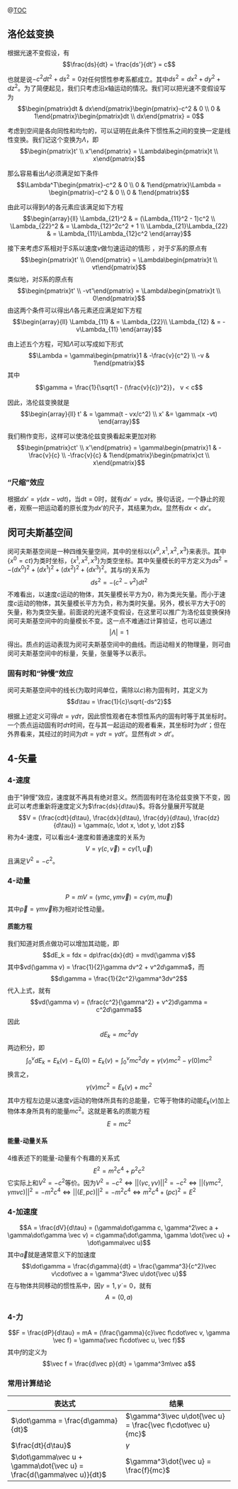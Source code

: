 @[TOC](狭义相对论)
## 洛伦兹变换
根据光速不变假设，有
$$\frac{ds}{dt} = \frac{ds'}{dt'} = c$$

也就是说$-c^2dt^2 + ds^2 = 0$对任何惯性参考系都成立。其中$ds^2 = dx^2 + dy^2 + dz^2$。为了简便起见，我们只考虑沿$x$轴运动的情况。我们可以把光速不变假设写为
$$\begin{pmatrix}dt & dx\end{pmatrix}\begin{pmatrix}-c^2 & 0 \\ 0 & 1\end{pmatrix}\begin{pmatrix}dt \\ dx\end{pmatrix} = 0$$

考虑到空间是各向同性和均匀的，可以证明在此条件下惯性系之间的变换一定是线性变换。我们记这个变换为$\Lambda$，即
$$\begin{pmatrix}t' \\ x'\end{pmatrix} = \Lambda\begin{pmatrix}t \\ x\end{pmatrix}$$

那么容易看出$\Lambda$必须满足如下条件
$$\Lambda^T\begin{pmatrix}-c^2 & 0 \\ 0 & 1\end{pmatrix}\Lambda = \begin{pmatrix}-c^2 & 0 \\ 0 & 1\end{pmatrix}$$

由此可以得到$\Lambda$的各元素应该满足如下方程
$$\begin{array}{ll}
\Lambda_{21}^2 & = (\Lambda_{11}^2 - 1)c^2 \\
\Lambda_{22}^2 & = \Lambda_{12}^2c^2 + 1 \\
\Lambda_{21}\Lambda_{22} & = \Lambda_{11}\Lambda_{12}c^2
\end{array}$$

接下来考虑$S'$系相对于$S$系以速度$v$做匀速运动的情形 ，对于$S'$系的原点有
$$\begin{pmatrix}t' \\ 0\end{pmatrix} = \Lambda\begin{pmatrix}t \\ vt\end{pmatrix}$$
类似地，对$S$系的原点有
$$\begin{pmatrix}t' \\ -vt'\end{pmatrix} = \Lambda\begin{pmatrix}t \\ 0\end{pmatrix}$$
由这两个条件可以得出$\Lambda$各元素还应满足如下方程
$$\begin{array}{ll}
\Lambda_{11} & = \Lambda_{22}\\
\Lambda_{12} & = -v\Lambda_{11}
\end{array}$$

由上述五个方程，可知$\Lambda$可以写成如下形式
$$\Lambda = \gamma\begin{pmatrix}1 & -\frac{v}{c^2} \\ -v & 1\end{pmatrix}$$
其中
$$\gamma = \frac{1}{\sqrt{1 - (\frac{v}{c})^2}}， v < c$$

因此，洛伦兹变换就是
$$\begin{array}{ll}
t' & = \gamma(t - vx/c^2) \\
x' &= \gamma(x -vt)
\end{array}$$

我们稍作变形，这样可以使洛伦兹变换看起来更加对称
$$\begin{pmatrix}ct' \\ x'\end{pmatrix} = \gamma\begin{pmatrix}1 & -\frac{v}{c} \\ -\frac{v}{c} & 1\end{pmatrix}\begin{pmatrix}ct \\ x\end{pmatrix}$$

### “尺缩”效应
根据$dx' = \gamma(dx - vdt)$，当dt = 0时，就有$dx' = \gamma dx$。换句话说，一个静止的观者，观察一把运动着的原长度为$dx'$的尺子，其结果为$dx$。显然有$dx < dx'$。

## 闵可夫斯基空间
闵可夫斯基空间是一种四维矢量空间，其中的坐标以$\{x^0, x^1, x^2, x^3\}$来表示。其中$\{x^0 = ct\}$为类时坐标，$\{x^1, x^2, x^3\}$为类空坐标。其中矢量模长的平方定义为$ds^2 = -(dx^0)^2 + (dx^1)^2 + (dx^2)^2 + (dx^3)^2$。其与$t$的关系为
$$ds^2 = -(c^2 - v^2)dt^2$$
不难看出，以速度$c$运动的物体，其矢量模长平方为0，称为类光矢量。而小于速度$c$运动的物体，其矢量模长平方为负，称为类时矢量。另外，模长平方大于0的矢量，称为类空矢量。前面说的光速不变假设，在这里可以推广为洛伦兹变换保持闵可夫斯基空间中的向量模长不变。这一点不难通过计算验证，也可以通过
$$|\Lambda| = 1$$
得出。质点的运动表现为闵可夫斯基空间中的曲线。而运动相关的物理量，则可由闵可夫斯基空间中的标量，矢量，张量等予以表示。

### 固有时和“钟慢”效应
闵可夫斯基空间中的线长(为取时间单位，需除以$c$)称为固有时，其定义为
$$d\tau = \frac{1}{c}\sqrt{-ds^2}$$

根据上述定义可得$dt = \gamma d\tau$，因此惯性观者在本惯性系内的固有时等于其坐标时。一个质点运动固有时$d\tau$时间，在与其一起运动的观者看来，其坐标时为$dt'$；但在外界看来，其经过的时间为$dt = \gamma d\tau = \gamma dt'$。显然有$dt > dt'$。

## 4-矢量
### 4-速度
由于"钟慢"效应，速度就不再具有绝对意义。然而固有时在洛伦兹变换下不变，因此可以考虑重新将速度定义为$\frac{ds}{d\tau}$。将各分量展开写就是
$$V = (\frac{cdt}{d\tau}, \frac{dx}{d\tau}, \frac{dy}{d\tau}, \frac{dz}{d\tau}) = \gamma(c, \dot x, \dot y, \dot z)$$
称为4-速度，可以看出4-速度和普通速度的关系为
$$V = \gamma(c, \vec v) = c\gamma(1, \vec u)$$
且满足$V^2 = -c^2$。

### 4-动量
$$P = mV = (\gamma mc, \gamma m\vec v) = c\gamma(m, m\vec u)$$
其中$\vec p = \gamma m\vec v$称为相对论性动量。

#### 质能方程
我们知道对质点做功可以增加其动能，即
$$dE_k = fdx = dp\frac{dx}{dt} = mvd(\gamma v)$$
其中$vd(\gamma v) = \frac{1}{2}\gamma dv^2 + v^2d\gamma$，而
$$d\gamma = \frac{1}{2c^2}\gamma^3dv^2$$
代入上式，就有
$$vd(\gamma v) = (\frac{c^2}{\gamma^2} + v^2)d\gamma = c^2d\gamma$$
因此
$$dE_k = mc^2d\gamma$$
两边积分，即
$$\int_0^vdE_k = E_k(v) - E_k(0) = E_k(v) = \int_0^vmc^2d\gamma = \gamma(v) mc^2 - \gamma(0)mc^2$$
换言之，
$$\gamma(v)mc^2 = E_k(v) + mc^2$$
其中方程左边是以速度$v$运动的物体所具有的总能量，它等于物体的动能$E_k(v)$加上物体本身所具有的能量$mc^2$。这就是著名的质能方程
$$E = mc^2$$

#### 能量-动量关系
4维表述下的能量-动量有个有趣的关系式
$$E^2 = m^2c^4 + p^2c^2$$
它实际上和$V^2 = -c^2$等价。因为$V^2 = -c^2 \iff ||(\gamma c, \gamma v)||^2 = -c^2 \iff ||(\gamma mc^2, \gamma mvc)||^2 = -m^2c^4 \iff ||(E, pc)||^2 = -m^2c^4 \iff m^2c^4 + (pc)^2 = E^2$

### 4-加速度
$$A = \frac{dV}{d\tau} = (\gamma\dot\gamma c, \gamma^2\vec a + \gamma\dot\gamma \vec v) = c\gamma(\dot\gamma, \gamma \dot{\vec u} + \dot\gamma\vec u)$$
其中$\vec a$就是通常意义下的加速度
$$\dot\gamma = \frac{d\gamma}{dt} = \frac{\gamma^3}{c^2}\vec v\cdot\vec a = \gamma^3\vec u\dot{\vec u}$$
在与物体共同移动的惯性系中，因$\gamma = 1, \dot\gamma = 0$，就有
$$A = (0, a)$$

### 4-力
$$F = \frac{dP}{d\tau} = mA = (\frac{\gamma}{c}\vec f\cdot\vec v, \gamma \vec f) = \gamma(\vec f\cdot\vec u, \vec f)$$
其中$f$的定义为
$$\vec f = \frac{d\vec p}{dt} = \gamma^3m\vec a$$

### 常用计算结论
|表达式| 结果 |
|--|--|
| $\dot\gamma = \frac{d\gamma}{dt}$ | $\gamma^3\vec u\dot{\vec u} = \frac{\vec f\cdot\vec u}{mc}$ |
| $\frac{dt}{d\tau}$ | $\gamma$ |
| $\dot\gamma\vec u + \gamma\dot{\vec u} = \frac{d(\gamma\vec u)}{dt}$ | $\gamma^3\dot{\vec u} = \frac{f}{mc}$ |

